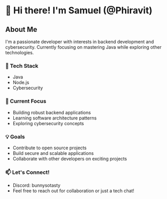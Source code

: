 # 👋 Hi there! I'm Samuel (@Phiravit)

## About Me
I'm a passionate developer with interests in backend development and cybersecurity. Currently focusing on mastering Java while exploring other technologies.

### 🔭 Tech Stack
- Java
- Node.js
- Cybersecurity

### 🌱 Current Focus
- Building robust backend applications
- Learning software architecture patterns
- Exploring cybersecurity concepts

### 💡 Goals
- Contribute to open source projects
- Build secure and scalable applications
- Collaborate with other developers on exciting projects

### 📫 Let's Connect!
- Discord: bunnysotasty
- Feel free to reach out for collaboration or just a tech chat!

<!---
Phiravit/Phiravit is a ✨ special ✨ repository because its `README.md` (this file) appears on your GitHub profile.
You can click the Preview link to take a look at your changes.
--->
